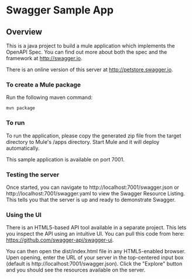# Swagger Sample App

## Overview
This is a java project to build a mule application which implements the OpenAPI Spec.  You can find out more about both the spec and the framework at http://swagger.io.  

There is an online version of this server at http://petstore.swagger.io.

### To create a Mule package

Run the following maven command:

```
mvn package
```

### To run 

To run the application, please copy the generated zip file from the target directory to Mule's /apps directory.
Start Mule and it will deploy automatically.

This sample application is available on port 7001.

### Testing the server
Once started, you can navigate to http://localhost:7001/swagger.json or http://localhost:7001/swagger.yaml to view the Swagger Resource Listing.
This tells you that the server is up and ready to demonstrate Swagger.

### Using the UI
There is an HTML5-based API tool available in a separate project.  This lets you inspect the API using an 
intuitive UI.  You can pull this code from here:  https://github.com/swagger-api/swagger-ui.

You can then open the dist/index.html file in any HTML5-enabled browser.  Upen opening, enter the
URL of your server in the top-centered input box (default is http://localhost:7001/swagger.json).  Click the "Explore"
button and you should see the resources available on the server.
